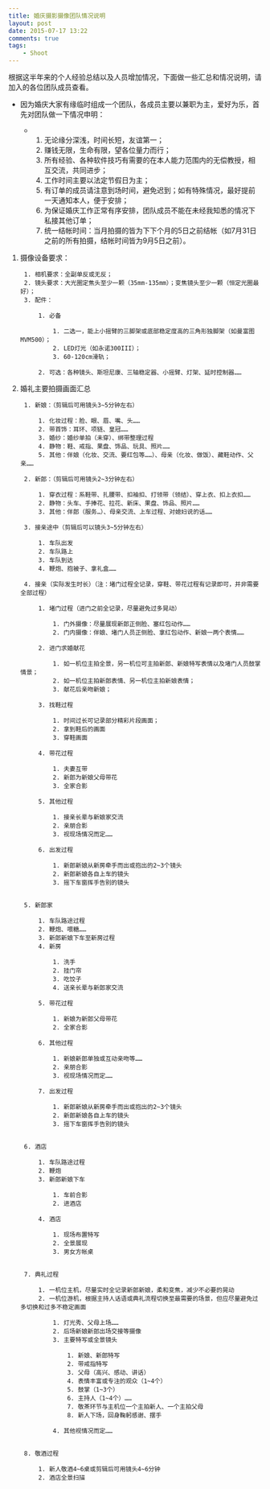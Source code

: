 ```yaml
--- 
title: 婚庆摄影摄像团队情况说明
layout: post
date: 2015-07-17 13:22
comments: true
tags: 
    - Shoot
---
```

根据这半年来的个人经验总结以及人员增加情况，下面做一些汇总和情况说明，请加入的各位团队成员查看。

- 因为婚庆大家有缘临时组成一个团队，各成员主要以兼职为主，爱好为乐，首先对团队做一下情况申明：

	+ 1. 无论缘分深浅，时间长短，友谊第一；
	  2. 赚钱无限，生命有限，望各位量力而行；
	  3. 所有经验、各种软件技巧有需要的在本人能力范围内的无偿教授，相互交流，共同进步；
	  4. 工作时间主要以法定节假日为主；
	  5. 有订单的成员请注意到场时间，避免迟到；如有特殊情况，最好提前一天通知本人，便于安排；
	  6. 为保证婚庆工作正常有序安排，团队成员不能在未经我知悉的情况下私接其他订单；
	  7. 统一结帐时间：当月拍摄的皆为下下个月的5日之前结帐（如7月31日之前的所有拍摄，结帐时间皆为9月5日之前）。


1. 摄像设备要求：


		1. 相机要求：全副单反或无反；
		2. 镜头要求：大光圈定焦头至少一颗（35mm-135mm）；变焦镜头至少一颗（恒定光圈最好）；
		3. 配件：

			1. 必备

				1. 二选一，能上小摇臂的三脚架或底部稳定度高的三角形独脚架（如曼富图MVM500）；
				2. LED灯光（如永诺300III）；
				3. 60-120cm滑轨；

			2. 可选：各种镜头、斯坦尼康、三轴稳定器、小摇臂、灯架、延时控制器……


1. 婚礼主要拍摄画面汇总

	
		1. 新娘：（剪辑后可用镜头3~5分钟左右）

			1. 化妆过程：脸、眼、眉、嘴、头……
			2. 带首饰：耳环、项链、皇冠……
			3. 婚纱：婚纱单拍（未穿）、绑带整理过程
			4. 静物：鞋、戒指、果盘、饰品、玩具、照片……
			5. 其他：伴娘（化妆、交流、要红包等……）、母亲（化妆、做饭）、藏鞋动作、父亲……

		2. 新郎：（剪辑后可用镜头2~3分钟左右）

			1. 穿衣过程：系鞋带、扎腰带、扣袖扣、打领带（领结）、穿上衣、扣上衣扣……
			2. 静物：头车、手捧花、拉花、新床、果盘、饰品、照片……
			3. 其他：伴郎（服务…）、母亲交流、上车过程、对媳妇说的话……

		3. 接亲途中（剪辑后可以镜头3~5分钟左右）

			1. 车队出发
			2. 车队路上
			3. 车队到达
			4. 鞭炮、抱被子、拿礼盒……

		4. 接亲（实际发生时长）（注：堵门过程全记录，穿鞋、带花过程有记录即可，并非需要全部过程）

			1. 堵门过程（进门之前全记录，尽量避免过多晃动）

				1. 门外摄像：尽量展现新郎正侧脸、塞红包动作……
				2. 门内摄像：伴娘、堵门人员正侧脸、拿红包动作、新娘一两个表情……

			2. 进门求婚献花

				1. 如一机位主拍全景，另一机位可主拍新郎、新娘特写表情以及堵门人员鼓掌情景；
				2. 如一机位主拍新郎表情、另一机位主拍新娘表情；
				3. 献花后亲吻新娘；

			3. 找鞋过程

				1. 时间过长可记录部分精彩片段画面；
				2. 拿到鞋后的画面
				3. 穿鞋画面

			4. 带花过程

				1. 夫妻互带
				2. 新郎为新娘父母带花
				3. 全家合影

			5. 其他过程

				1. 接亲长辈与新娘家交流
				2. 亲朋合影
				3. 视现场情况而定……

			6. 出发过程

				1. 新郎新娘从新房牵手而出或抱出的2~3个镜头
				2. 新郎新娘各自上车的镜头
				3. 摇下车窗挥手告别的镜头


		5. 新郎家

			1. 车队路途过程
			2. 鞭炮、喂糖……
			3. 新郎新娘下车至新房过程
			4. 新房

				1. 洗手
				2. 挂门帘
				3. 吃饺子
				4. 送亲长辈与新郎家交流

			5. 带花过程

				1. 新娘为新郎父母带花
				2. 全家合影

			6. 其他过程

				1. 新娘新郎单独或互动亲吻等……
				2. 亲朋合影
				3. 视现场情况而定……

			7. 出发过程

				1. 新郎新娘从新房牵手而出或抱出的2~3个镜头
				2. 新郎新娘各自上车的镜头
				3. 摇下车窗挥手告别的镜头


		6. 酒店

			1. 车队路途过程
			2. 鞭炮
			3. 新郎新娘下车

				1. 车前合影
				2. 进酒店

			4. 酒店

				1. 现场布置特写
				2. 全景展现
				3. 男女方帐桌


		7. 典礼过程

			1. 一机位主机，尽量实时全记录新郎新娘，柔和变焦，减少不必要的晃动
			2. 一机位游机，根据主持人话语或典礼流程切换至最需要的场景，但应尽量避免过多切换和过多不稳定画面

				1. 灯光秀、父母上场……
				2. 后场新娘新郎出场交接等摄像
				3. 主要特写或全景镜头

					1. 新娘、新郎特写
					2. 带戒指特写
					3. 父母（高兴、感动、讲话）
					4. 表情丰富或专注的观众（1~4个）
					5. 鼓掌（1~3个）
					6. 主持人（1~4个）……
					7. 敬茶环节与主机位一个主拍新人、一个主拍父母
					8. 新人下场，回身鞠躬感谢、摆手

				4. 其他视情况而定……


		8. 敬酒过程

			1. 新人敬酒4~6桌或剪辑后可用镜头4~6分钟
			2. 酒店全景扫描

